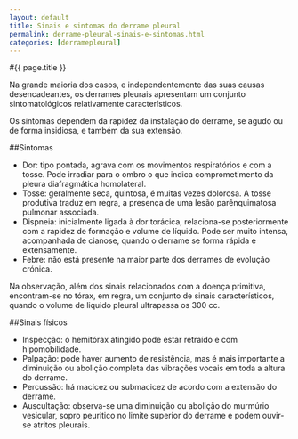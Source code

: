 ```yaml
---
layout: default
title: Sinais e sintomas do derrame pleural
permalink: derrame-pleural-sinais-e-sintomas.html
categories: [derramepleural]
---
```


#{{ page.title }}

Na grande maioria dos casos, e independentemente das suas causas desencadeantes, os derrames pleurais apresentam um conjunto sintomatológicos relativamente característicos.

Os sintomas dependem da rapidez da instalação do derrame, se agudo ou de forma insidiosa, e também da sua extensão.

##Sintomas

* Dor: tipo pontada, agrava com os movimentos respiratórios e com a tosse. Pode irradiar para o ombro o que indica comprometimento da pleura diafragmática homolateral.
* Tosse: geralmente seca, quintosa, é muitas vezes dolorosa. A tosse produtiva traduz em regra, a presença de uma lesão parênquimatosa pulmonar associada.
* Dispneia: inicialmente ligada à dor torácica, relaciona-se posteriormente com a rapidez de formação e volume de líquido. Pode ser muito intensa, acompanhada de cianose, quando o derrame se forma rápida e extensamente.
* Febre: não está presente na maior parte dos derrames de evolução crónica.

Na observação, além dos sinais relacionados com a doença primitiva, encontram-se no tórax, em regra, um conjunto de sinais característicos, quando o volume de liquido pleural ultrapassa os 300 cc.

##Sinais físicos

* Inspecção: o hemitórax atingido pode estar retraído e com hipomobilidade.
* Palpação: pode haver aumento de resistência, mas é mais importante a diminuição ou abolição completa das vibrações vocais em toda a altura do derrame.
* Percussão: há macicez ou submacicez de acordo com a extensão do derrame.
* Auscultação: observa-se uma diminuição ou abolição do murmúrio vesicular, sopro peuritico no limite superior do derrame e podem ouvir-se atritos pleurais.
